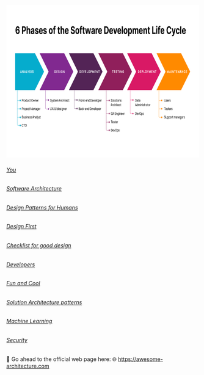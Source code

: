 <img src="./resources/6_phases_of_software_development_life_cycle_ce25a52c62.png"  width="1000" height="400">

###### [You](./you/index.md)

###### [Software Architecture](architect/Design/software_design.md)

###### [Design Patterns for Humans](https://roadmap.sh/guides/design-patterns-for-humans)

###### [Design First](./designfirst/README.md)

###### [Checklist for good design](./designfirst/checklist.md)

###### [Developers](./developer/index.md)

###### [Fun and Cool](./fun%20and%20cool/index.md)

###### [Solution Architecture patterns](./fun%20and%20cool/index.md)

###### [Machine Learning](./ai/machine_learning/index.md)

###### [Security](./security/index.md)


🚀 Go ahead to the official web page here: 🌐 https://awesome-architecture.com
